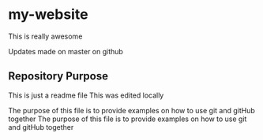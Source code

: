 # my-website

This is really awesome

Updates made on master on github

## Repository Purpose

This is just a readme file
This was edited locally

The purpose of this file is to provide examples on how to use git and gitHub together
The purpose of this file is to provide examples on how to use git and gitHub together